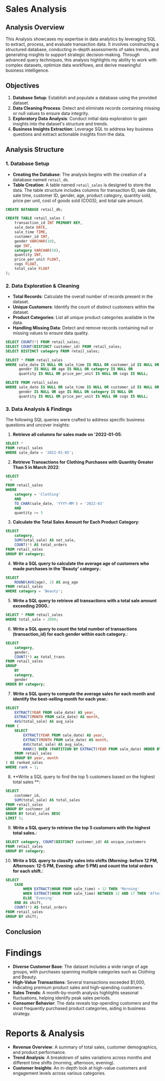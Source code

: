 # Sales Analysis

## Analysis Overview

This Analysis showcases my expertise in data analytics by leveraging SQL to extract, process, and evaluate transaction data. It involves constructing a structured database, conducting in-depth assessments of sales trends, and generating insights to support strategic decision-making. Through advanced query techniques, this analysis highlights my ability to work with complex datasets, optimize data workflows, and derive meaningful business intelligence.

## Objectives

1. **Database Setup**: Establish and populate a database using the provided dataset.
2. **Data Cleaning Process**: Detect and eliminate records containing missing or null values to ensure data integrity.
3. **Exploratory Data Analysis**: Conduct initial data exploration to gain insights into the dataset's structure and trends.
4. **Business Insights Extraction**: Leverage SQL to address key business questions and extract actionable insights from the data.

## Analysis Structure

### 1. Database Setup

- **Creating the Database**: The analysis begins with the creation of a database named `retail_db`.
- **Table Creation**: A table named `retail_sales` is designed to store the data. The table structure includes columns for transaction ID, sale date, sale time, customer ID, gender, age, product category, quantity sold, price per unit, cost of goods sold (COGS), and total sale amount.

```sql
CREATE DATABASE retail_db;

CREATE TABLE retail_sales (
    transaction_id INT PRIMARY KEY,
    sale_date DATE,
    sale_time TIME,
    customer_id INT,
    gender VARCHAR(10),
    age INT,
    category VARCHAR(50),
    quantity INT,
    price_per_unit FLOAT,
    cogs FLOAT,
    total_sale FLOAT
);
```

### 2. Data Exploration & Cleaning

- **Total Records**: Calculate the overall number of records present in the dataset.
- **Unique Customers**: Identify the count of distinct customers within the dataset.
- **Product Categories**: List all unique product categories available in the data.
- **Handling Missing Data**: Detect and remove records containing null or missing values to ensure data quality.

```sql
SELECT COUNT(*) FROM retail_sales;
SELECT COUNT(DISTINCT customer_id) FROM retail_sales;
SELECT DISTINCT category FROM retail_sales;

SELECT * FROM retail_sales
WHERE sale_date IS NULL OR sale_time IS NULL OR customer_id IS NULL OR 
      gender IS NULL OR age IS NULL OR category IS NULL OR 
      quantity IS NULL OR price_per_unit IS NULL OR cogs IS NULL;

DELETE FROM retail_sales
WHERE sale_date IS NULL OR sale_time IS NULL OR customer_id IS NULL OR 
      gender IS NULL OR age IS NULL OR category IS NULL OR 
      quantity IS NULL OR price_per_unit IS NULL OR cogs IS NULL;
```

### 3. Data Analysis & Findings

The following SQL queries were crafted to address specific business questions and uncover insights:

1. **Retrieve all columns for sales made on '2022-01-05**:
```sql
SELECT *
FROM retail_sales
WHERE sale_date = '2022-01-05';
```

2. **Retrieve Transactions for Clothing Purchases with Quantity Greater Than 5 in March 2022**:
```sql
SELECT 
  *
FROM retail_sales
WHERE 
    category = 'Clothing'
    AND 
    TO_CHAR(sale_date, 'YYYY-MM') = '2022-03'
    AND
    quantity >= 5
```

3. **Calculate the Total Sales Amount for Each Product Category**:
```sql
SELECT 
    category, 
    SUM(total_sale) AS net_sale, 
    COUNT(*) AS total_orders 
FROM retail_sales 
GROUP BY category;
```

4. **Write a SQL query to calculate the average age of customers who made purchases in the 'Beauty' category.**:
```sql
SELECT 
    ROUND(AVG(age), 2) AS avg_age 
FROM retail_sales 
WHERE category = 'Beauty';
```

5. **Write a SQL query to retrieve all transactions with a total sale amount exceeding 2000.**:
```sql
SELECT * FROM retail_sales
WHERE total_sale > 2000;
```

6. **Write a SQL query to count the total number of transactions (transaction_id) for each gender within each category.**:
```sql
SELECT 
    category,
    gender,
    COUNT(*) as total_trans
FROM retail_sales
GROUP 
    BY 
    category,
    gender
ORDER BY category;
```

7. **Write a SQL query to compute the average sales for each month and identify the best-selling month for each year.**:
```sql
SELECT 
    EXTRACT(YEAR FROM sale_date) AS year,
    EXTRACT(MONTH FROM sale_date) AS month,
    AVG(total_sale) AS avg_sale
FROM (
    SELECT 
        EXTRACT(YEAR FROM sale_date) AS year,
        EXTRACT(MONTH FROM sale_date) AS month,
        AVG(total_sale) AS avg_sale,
        RANK() OVER (PARTITION BY EXTRACT(YEAR FROM sale_date) ORDER BY AVG(total_sale) DESC) AS rank
    FROM retail_sales
    GROUP BY year, month
) AS ranked_sales
WHERE rank = 1;
```

8. **Write a SQL query to find the top 5 customers based on the highest total sales **:
```sql
SELECT 
    customer_id, 
    SUM(total_sale) AS total_sales
FROM retail_sales
GROUP BY customer_id
ORDER BY total_sales DESC
LIMIT 5;
```

9. **Write a SQL query to retrieve the top 5 customers with the highest total sales.**:
```sql
SELECT category, COUNT(DISTINCT customer_id) AS unique_customers
FROM retail_sales
GROUP BY category;
```

10. **Write a SQL query to classify sales into shifts (Morning: before 12 PM, Afternoon: 12-5 PM, Evening: after 5 PM) and count the total orders for each shift.**:
```sql
SELECT 
    CASE 
        WHEN EXTRACT(HOUR FROM sale_time) < 12 THEN 'Morning'
        WHEN EXTRACT(HOUR FROM sale_time) BETWEEN 12 AND 17 THEN 'Afternoon'
        ELSE 'Evening'
    END AS shift,
    COUNT(*) AS total_orders
FROM retail_sales
GROUP BY shift;
```

## Conclusion

# Findings

- **Diverse Customer Base**: The dataset includes a wide range of age groups, with purchases spanning multiple categories such as Clothing and Beauty.
- **High-Value Transactions**: Several transactions exceeded $1,000, indicating premium product sales and high-spending customers.
- **Sales Trends**: A month-by-month analysis highlights seasonal fluctuations, helping identify peak sales periods.
- **Consumer Behavior**: The data reveals top-spending customers and the most frequently purchased product categories, aiding in business strategy.

# Reports & Analysis

- **Revenue Overview**: A summary of total sales, customer demographics, and product performance.
- **Trend Analysis**: A breakdown of sales variations across months and different time shifts (morning, afternoon, evening).
- **Customer Insights**: An in-depth look at high-value customers and engagement levels across various categories.
